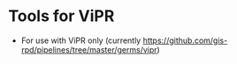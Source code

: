 # Tools for ViPR

- For use with ViPR only (currently https://github.com/gis-rpd/pipelines/tree/master/germs/vipr)
